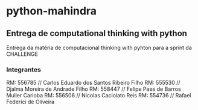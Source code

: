 # python-mahindra

## Entrega de computational thinking with python

Entrega da matéria de computacional thinking with pyhton para a sprint da CHALLENGE

### Integrantes

RM: 556785 // Carlos Eduardo dos Santos Ribeiro Filho
RM: 555530 // Djalma Moreira de Andrade Filho
RM: 558447 // Felipe Paes de Barros Muller Carioba
RM: 556506 // Nicolas Caciolato Reis
RM: 554736 // Rafael Federici de Oliveira

##